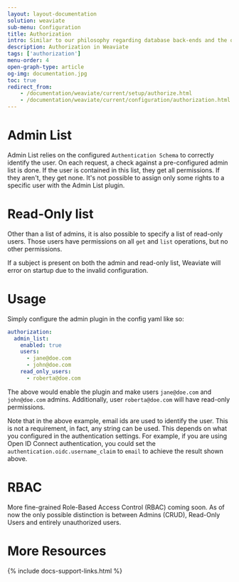 ```yaml
---
layout: layout-documentation
solution: weaviate
sub-menu: Configuration
title: Authorization
intro: Similar to our philosophy regarding database back-ends and the overall authentication scheme, authorization is also implemented in a pluggable fashion. This means you can choose the plugin that fits your use case best. If you have only a few users and don’t need to differentiate between their rights, the Admin List plugin is a perfect fit. If you need to control each user’s permissions at a very fine-grained level however, you should opt to use the RBAC plugin.
description: Authorization in Weaviate
tags: ['authorization']
menu-order: 4
open-graph-type: article
og-img: documentation.jpg
toc: true
redirect_from:
    - /documentation/weaviate/current/setup/authorize.html
    - /documentation/weaviate/current/configuration/authorization.html
---
```


# Admin List

Admin List relies on the configured `Authentication Schema` to correctly identify
the user. On each request, a check against a pre-configured admin list is done.
If the user is contained in this list, they get all permissions. If they aren't,
they get none. It's not possible to assign only some rights to a specific user
with the Admin List plugin.

# Read-Only list

Other than a list of admins, it is also possible to specify a list of read-only users.
Those users have permissions on all `get` and `list` operations, but no other
permissions.

If a subject is present on both the admin and read-only list, Weaviate will
error on startup due to the invalid configuration.

# Usage

Simply configure the admin plugin in the config yaml like so:

```yaml
authorization:
  admin_list:
    enabled: true
    users:
      - jane@doe.com
      - john@doe.com
    read_only_users:
      - roberta@doe.com
```

The above would enable the plugin and make users `jane@doe.com` and
`john@doe.com` admins. Additionally, user `roberta@doe.com` will have read-only permissions.

Note that in the above example, email ids are used to identify the user. This is not a requirement, in fact, any string can be used. This depends on what you configured in the authentication settings. For example, if you are using Open ID Connect authentication, you could set the `authentication.oidc.username_claim` to `email` to achieve the result shown above.

# RBAC

More fine-grained Role-Based Access Control (RBAC) coming soon. As of now the
only possible distinction is between Admins (CRUD), Read-Only Users and
entirely unauthorized users.

# More Resources

{% include docs-support-links.html %}
